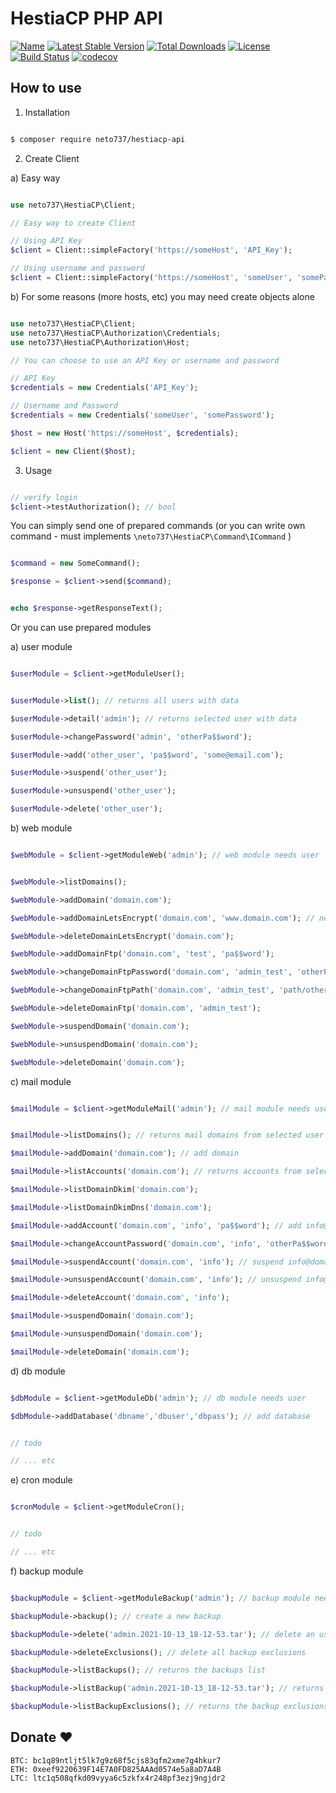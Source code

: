 
# HestiaCP PHP API

  
[![Name](https://badgen.net/packagist/name/neto737/hestiacp-api)](//packagist.org/packages/neto737/hestiacp-api) [![Latest Stable Version](https://badgen.net/packagist/v/neto737/hestiacp-api/latest)](https://packagist.org/packages/neto737/hestiacp-api) [![Total Downloads](https://badgen.net/packagist/dt/neto737/hestiacp-api)](https://packagist.org/packages/neto737/hestiacp-api)  [![License](https://badgen.net/packagist/license/neto737/hestiacp-api)](https://packagist.org/packages/neto737/hestiacp-api) [![Build Status](https://www.travis-ci.com/neto737/HestiaCP-API.svg?branch=main)](https://www.travis-ci.com/github/neto737/HestiaCP-API) [![codecov](https://codecov.io/gh/neto737/HestiaCP-API/branch/main/graph/badge.svg?token=F93I5JQXY6)](https://codecov.io/gh/neto737/HestiaCP-API)

  

## How to use

1) Installation

```sh

$ composer require neto737/hestiacp-api

```

2) Create Client

a) Easy way

```php

use neto737\HestiaCP\Client;

// Easy way to create Client

// Using API Key
$client = Client::simpleFactory('https://someHost', 'API_Key');

// Using username and password
$client = Client::simpleFactory('https://someHost', 'someUser', 'somePass');

```

b) For some reasons (more hosts, etc) you may need create objects alone

```php

use neto737\HestiaCP\Client;
use neto737\HestiaCP\Authorization\Credentials;
use neto737\HestiaCP\Authorization\Host;

// You can choose to use an API Key or username and password

// API Key
$credentials = new Credentials('API_Key');

// Username and Password
$credentials = new Credentials('someUser', 'somePassword');

$host = new Host('https://someHost', $credentials);

$client = new Client($host);

```

3) Usage

```php

// verify login
$client->testAuthorization(); // bool

```

You can simply send one of prepared commands (or you can write own command - must implements `\neto737\HestiaCP\Command\ICommand` )

```php

$command = new SomeCommand();

$response = $client->send($command);


echo $response->getResponseText();

```

Or you can use prepared modules

a) user module

```php

$userModule = $client->getModuleUser();


$userModule->list(); // returns all users with data

$userModule->detail('admin'); // returns selected user with data

$userModule->changePassword('admin', 'otherPa$$word');

$userModule->add('other_user', 'pa$$word', 'some@email.com');

$userModule->suspend('other_user');

$userModule->unsuspend('other_user');

$userModule->delete('other_user');

```

b) web module

```php

$webModule = $client->getModuleWeb('admin'); // web module needs user


$webModule->listDomains();

$webModule->addDomain('domain.com');

$webModule->addDomainLetsEncrypt('domain.com', 'www.domain.com'); // needs longer timeout

$webModule->deleteDomainLetsEncrypt('domain.com');

$webModule->addDomainFtp('domain.com', 'test', 'pa$$word');

$webModule->changeDomainFtpPassword('domain.com', 'admin_test', 'otherPa$$word');

$webModule->changeDomainFtpPath('domain.com', 'admin_test', 'path/other');

$webModule->deleteDomainFtp('domain.com', 'admin_test');

$webModule->suspendDomain('domain.com');

$webModule->unsuspendDomain('domain.com');

$webModule->deleteDomain('domain.com');

```

c) mail module

```php

$mailModule = $client->getModuleMail('admin'); // mail module needs user


$mailModule->listDomains(); // returns mail domains from selected user

$mailModule->addDomain('domain.com'); // add domain

$mailModule->listAccounts('domain.com'); // returns accounts from selected user and domain

$mailModule->listDomainDkim('domain.com');

$mailModule->listDomainDkimDns('domain.com');

$mailModule->addAccount('domain.com', 'info', 'pa$$word'); // add info@domain.com account

$mailModule->changeAccountPassword('domain.com', 'info', 'otherPa$$word'); // change info@domain.com password

$mailModule->suspendAccount('domain.com', 'info'); // suspend info@domain.com account

$mailModule->unsuspendAccount('domain.com', 'info'); // unsuspend info@domain.com account

$mailModule->deleteAccount('domain.com', 'info');

$mailModule->suspendDomain('domain.com');

$mailModule->unsuspendDomain('domain.com');

$mailModule->deleteDomain('domain.com');

```

d) db module

```php

$dbModule = $client->getModuleDb('admin'); // db module needs user

$dbModule->addDatabase('dbname','dbuser','dbpass'); // add database


// todo

// ... etc

```

e) cron module

```php

$cronModule = $client->getModuleCron();


// todo

// ... etc

```

f) backup module

```php

$backupModule = $client->getModuleBackup('admin'); // backup module needs user

$backupModule->backup(); // create a new backup

$backupModule->delete('admin.2021-10-13_18-12-53.tar'); // delete an user backup

$backupModule->deleteExclusions(); // delete all backup exclusions

$backupModule->listBackups(); // returns the backups list

$backupModule->listBackup('admin.2021-10-13_18-12-53.tar'); // returns backup parameters list

$backupModule->listBackupExclusions(); // returns the backup exclusions list

```

## Donate :heart:

```
BTC: bc1q89ntljt5lk7g9z68f5cjs83qfm2xme7g4hkur7
ETH: 0xeef9220639F14E7A0FD825AAAd0574e5a8aD7A4B
LTC: ltc1q508qfkd09vyya6c5zkfx4r248pf3ezj9ngjdr2
```
